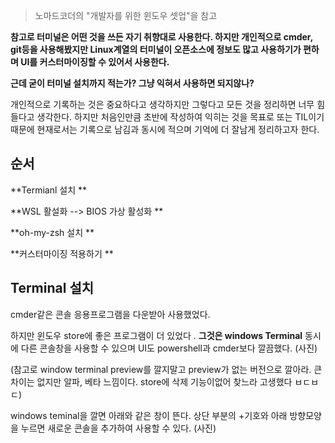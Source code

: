 > 노마드코더의 "개발자를 위한 윈도우 셋업"을 참고

**참고로 터미널은 어떤 것을 쓰든 자기 취향대로 사용한다. 하지만 개인적으로 cmder, git등을 사용해봤지만 Linux계열의 터미널이 오픈소스에 정보도 많고 사용하기가 편하며 UI를 
커스터마이징할 수 있어서 사용한다.** 

**근데 굳이 터미널 설치까지 적는가? 그냥 익혀서 사용하면 되지않나?**

개인적으로 기록하는 것은 중요하다고 생각하지만 그렇다고 모든 것을 정리하면 너무 힘들다고 생각한다. 하지만 처음인만큼 초반에 작성하여 익히는 것을 목표로 또는 TIL이기 때문에
현재로서는 기록으로 남김과 동시에 적으며 기억에 더 잘남게 정리하고자 한다.

## 순서
**Termianl 설치 **

**WSL 활설화 --> BIOS 가상 활성화 **

**oh-my-zsh 설치 **

**커스터마이징 적용하기 **

## Terminal 설치

cmder같은 콘솔 응용프로그램을 다운받아 사용했었다. 

하지만 윈도우 store에 좋은 프로그램이 더 있었다 .
**그것은 windows Terminal** 
동시에 다른 콘솔창을 사용할 수 있으며 UI도 powershell과 cmder보다 깔끔했다. 
(사진)

(참고로 window terminal preview를 깔지말고 preview가 없는 버전으로 깔아라. 큰 차이는 없지만 알파, 베타 느낌이다. store에 삭제 기능이없어 찾느라 고생했다 ㅂㄷㅂㄷ)

windows teminal을 깔면 아래와 같은 창이 뜬다. 상단 부분의 +기호와 아래 방향모양을 누르면  새로운 콘솔을 추가하여 사용할 수 있다. 
(사진)

